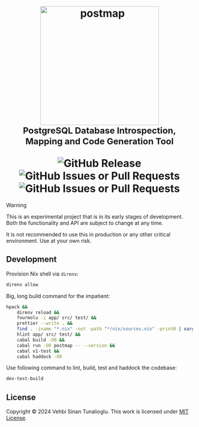 <h1 align="center">
    <div>
        <img alt="postmap" width="320" src="https://github.com/vst/postmap/assets/374793/4dea3f1f-f192-4335-ab15-a0e9b34cdd8e" />
    </div>
    <sub>PostgreSQL Database Introspection, Mapping and Code Generation Tool</sub>
    <p></p>
    <div>
        <img alt="GitHub Release" src="https://img.shields.io/github/v/release/vst/postmap?display_name=tag&style=for-the-badge">
        <img alt="GitHub Issues or Pull Requests" src="https://img.shields.io/github/issues/vst/postmap?style=for-the-badge">
        <img alt="GitHub Issues or Pull Requests" src="https://img.shields.io/github/issues-pr/vst/postmap?style=for-the-badge">
    </div>
</h1>

> [!WARNING]
>
> This is an experimental project that is in its early stages of
> development. Both the functionality and API are subject to change at
> any time.
>
> It is not recommended to use this in production or any other
> critical environment. Use at your own risk.

## Development

Provision Nix shell via `direnv`:

```sh
direnv allow
```

Big, long build command for the impatient:

```sh
hpack &&
    direnv reload &&
    fourmolu -i app/ src/ test/ &&
    prettier --write . &&
    find . -iname "*.nix" -not -path "*/nix/sources.nix" -print0 | xargs --null nixpkgs-fmt &&
    hlint app/ src/ test/ &&
    cabal build -O0 &&
    cabal run -O0 postmap -- --version &&
    cabal v1-test &&
    cabal haddock -O0
```

Use following command to lint, build, test and haddock the codebase:

```sh
dev-test-build
```

## License

Copyright &copy; 2024 Vehbi Sinan Tunalioglu. This work is licensed
under [MIT License].

<!-- REFERENCES -->

[MIT License]: https://opensource.org/license/mit
